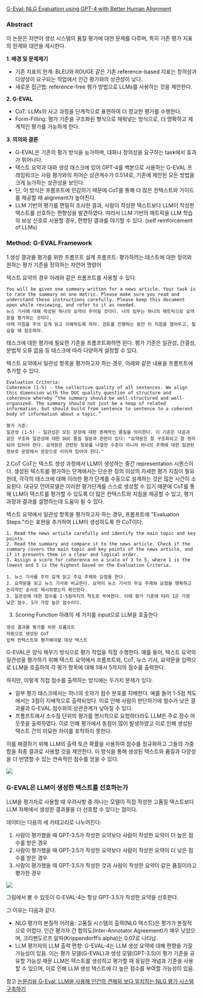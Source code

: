  [G-Eval: NLG Evaluation using GPT-4 with Better Human Alignment](https://arxiv.org/abs/2303.16634)

### Abstract
이 논문은 자연어 생성 시스템의 품질 평가에 대한 문제를 다루며, 특히 기존 평가 지표의 한계와 대안을 제시한다.

**1. 배경 및 문제제기**
- 기존 지표의 한계: BLEU와 ROUGE 같은 기존 reference-based 지표는 창의성과 다양성이 요구되는 작업에서 인간 평가와의 상관성이 낮다.
- 새로운 접근법: reference-free 평가 방법으로 LLMs를 사용하는 것을 제안한다.

**2. G-EVAL**
- CoT: LLMs의 사고 과정을 단계적으로 표현하여 더 정교한 평가를 수행한다.
- Form-Filling: 평가 기준을 구조화된 형식으로 채워넣는 방식으로, 더 명확하고 체계적인 평가를 가능하게 한다.

**3. 의의와 결론**
- G-EVAL은 기존의 평가 방식을 능가하며, 대화나 창의성을 요구하는 task에서 효과가 뛰어나다.
- 텍스트 요약과 대화 생성 태스크에 있어 GPT-4를 백본으로 사용하는 G-EVAL 프레임워크는 사람 평가와의 피어슨 상관계수가 0.514로, 기존에 제안된 모든 방법을 크게 능가하는 상관성을 보인다. 
- 단, 이 방식은 프롬프트에 민감하기 때문에 CoT를 통해 더 많은 컨텍스트와 가이드를 제공할 때 alignment가 높아진다.
- LLM 기반의 평가를 면밀히 조사한 결과, 사람이 작성한 텍스트보다 LLM이 작성한 텍스트를 선호하는 편향성을 발견하였다. 따라서 LLM 기반의 매트릭을 LLM 학습의 보상 신호로 사용할 경우, 편향된 결과를 야기할 수 있다. (self reinforcement of LLMs)

### Method: G-EVAL Framework
1.생성 결과물 평가를 위한 프롬프트 설계
프롬프트: 평가하려는 태스트에 대한 정의와 원하는 평가 기준을 정의하는 자연어 명령어

텍스트 요약의 경우 아래와 같은 프롬프트를 사용할 수 있다.
```
You will be given one summary written for a news article. Your task is to rate the summary on one metric. Please make sure you read and understand these instructions carefully. Please keep this document open while reviewing, and refer to it as needed.
뉴스 기사에 대해 작성된 하나의 요약이 주어질 것이다. 너의 임무는 하나의 매트릭으로 요약문을 평가하는 것이다.
아래 지침을 주의 깊게 읽고 이해하도록 하라. 검토를 진행하는 동안 이 지침을 열어두고, 필요할 때 참조하라.
```
태스크에 대한 평가에 필요한 기준을 프롬프트화하면 된다.
평가 기준은 일관성, 간결성, 문법적 오류 없음 등 태스크에 따라 다양하게 설정할 수 있다.

텍스트 요약에서 일관성 항목을 평가하고자 하는 경우, 아래와 같은 내용을 프롬프트에 추가할 수 있다.
```
Evaluation Criteria:
Coherence (1-5) - the collective quality of all sentences. We align this dimension with the DUC quality question of structure and coherence whereby ”the summary should be well-structured and well-organized. The summary should not just be a heap of related information, but should build from sentence to sentence to a coherent body of information about a topic.”

평가 기준:
일관성 (1-5) - 일관성은 모든 문장에 대한 총체적인 품질을 의미한다. 이 기준은 다음과 같은 구조와 일관성에 대한 DUC 품질 질문과 관련이 있다: "요약문은 잘 구조화되고 잘 정리되어 있어야 한다. 요약문은 관련된 정보를 나열한 수준이 아니라 하나의 주제에 대한 일관된 정보로 문장에서 문장으로 이어져 있어야 한다."
```

2.CoT
CoT는 텍스트 생성 과정에서 LLM이 생성하는 중간 representation 시퀀스이다.
생성된 텍스트를 평가하는 단계에서는 단순한 정의 이상의 자세한 평가 지침이 필요한데, 각각의 태스크에 대해 이러한 평가 단계를 수동으로 설계하는 것은 많은 시간이 소요된다. 
대규모 언어모델은 이러한 평가단계를 스스로 생성할 수 있기 때문에 CoT를 통해 LLM이 텍스트를 평가할 수 있도록 더 많은 컨텍스트와 지침을 제공할 수 있고, 평가 과정과 결과를 설명하는데 도움이 될 수 있다.

텍스트 요약에서 일관성 항목을 평가하고자 하는 경우, 프롬프트에 "Evaluation Steps:"라는 표현을 추가하여 LLM이 생성하도록 한 CoT이다.
```
1. Read the news article carefully and identify the main topic and key points.
2. Read the summary and compare it to the news article. Check if the summary covers the main topic and key points of the news article, and if it presents them in a clear and logical order.
3. Assign a score for coherence on a scale of 1 to 5, where 1 is the lowest and 5 is the highest based on the Evaluation Criteria.

1. 뉴스 기사를 주의 깊게 읽고 주요 주제와 요점을 한다.
2. 요약문을 읽고 뉴스 기사와 비교한다. 요약이 뉴스 기사의 주요 주제와 요점을 명확하고 논리적인 순서로 제시하였는지 확인한다.
3. 일관성에 대한 점수를 1-5점까지의 척도로 부여한다. 이때 평가 기준에 따라 1은 가장 낮은 점수, 5가 가장 높은 점수이다.
```

3. Scoring Function
아래의 세 가지를 input으로 LLM을 호출한다
```
생성 결과물 평가를 위한 프롬프트
자동으로 생성된 CoT
입력 컨텍스트와 평가해야할 대상 텍스트
```

G-EVAL은 양식 채우기 방식으로 평가 작업을 직접 수행한다. 예를 들어, 텍스트 요약의 일관성을 평가하기 위해 텍스트 요약에서 프롬프트와, CoT, 뉴스 기사, 요약문을 입력으로 LLM을 호출하여 각 평가 항목에 대해 1에서 5까지의 점수를 출력한다. 

하지만, 이렇게 직접 점수를 출력하는 방식에는 두가지 문제가 있다:
- 일부 평가 태스크에서는 하나의 숫자가 점수 분포를 지배한다. 예를 들어 1-5점 척도에서는 3점이 지배적으로 출력되었다. 이로 인해 사람이 판단하기에 점수가 낮은 결과물과 G-EVAL 점수와의 상관관계가 낮아질 수 있다. 
- 프롬프트에서 소수점 단위의 평가를 명시적으로 요청하더라도 LLM은 주로 정수 아웃풋을 출력하였다. 이로 인해 평가에서 동점이 많이 발생하였고 이로 인해 생성된 텍스트 간의 미묘한 차이를 포착하지 못한다.

이를 해결하기 위해 LLM의 출력 토큰 확률을 사용하여 점수를 정규화하고 그들의 가중합을 최종 결과로 사용할 것을 제안한다. 이 방식을 통해 생성된 텍스트와 품질과 다양성을 더 반영할 수 있는 연속적인 점수를 얻을 수 있다.

![](https://velog.velcdn.com/images/s0o0_jiiin/post/e50ff57f-1e85-4527-bac0-b1500ede6bcd/image.png)

### G-EVAL은 LLM이 생성한 텍스트를 선호하는가
LLM을 평가자로 사용할 때 우려사항 중 하나는 모델이 직접 작성한 고품질 텍스트보다 LLM 자체에서 생성한 결과물을 더 선호할 수 있다는 점이다.

데이터는 다음의 세 카테고리로 나누어진다:
1) 사람이 평가했을 때 GPT-3.5가 작성한 요약보다 사람이 작성한 요약이 더 높은 점수를 받은 경우
2) 사람이 평가했을 때  GPT-3.5가 작성한 요약보다 사람이 작성한 요약이 더 낮은 점수를 받은 경우
3) 사람이 평가했을 때 GPT-3.5가 작성한 것과 사람이 작성한 요약이 같은 품질이라고 평가한 경우 

![](https://velog.velcdn.com/images/s0o0_jiiin/post/3ddd70ae-9e9b-4079-9826-1cba377a1eb7/image.png)

그림에서 볼 수 있듯이 G-EVAL-4는 항상 GPT-3.5가 작성한 요약을 선호한다.

그 이유는 다음과 같다.
- NLG 평가의 본질적 어려움: 고품질 시스템의 출력(NLG 텍스트)은 평가가 본질적으로 어렵다. 인간 평가자 간 합의도(Inter-Annotator Agreement)가 매우 낮았으며, 크리펜도르프 알파(Krippendorff’s alpha)는 0.07로 나타남.
- LLM 평가자의 LLM 출력 편향: G-EVAL-4는 LLM 생성 요약에 대해 편향을 가질 가능성이 있음. 이는 평가 모델(G-EVAL)과 생성 모델(GPT-3.5)이 평가 기준을 공유할 가능성 때문.LLM은 텍스트를 생성하고 평가할 때 동일한 개념과 기준을 사용할 수 있으며, 이로 인해 LLM 생성 텍스트에 더 높은 점수를 부여할 가능성이 있음.




참고 [논문리뷰 G-Eval: LLM을 사용해 인간의 견해와 보다 일치하는 NLG 평가 시스템 구축하기](https://littlefoxdiary.tistory.com/123?utm_source=chatgpt.com)